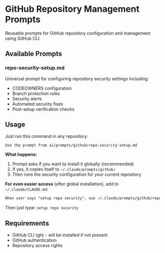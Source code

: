# GitHub Repository Management Prompts

Reusable prompts for GitHub repository configuration and management using GitHub CLI.

## Available Prompts

### repo-security-setup.md
Universal prompt for configuring repository security settings including:
- CODEOWNERS configuration
- Branch protection rules
- Security alerts
- Automated security fixes
- Post-setup verification checks

## Usage

Just run this command in any repository:

```
Use the prompt from ai/prompts/github/repo-security-setup.md
```

**What happens:**
1. Prompt asks if you want to install it globally (recommended)
2. If yes, it copies itself to `~/.claude/prompts/github/`
3. Then runs the security configuration for your current repository

**For even easier access** (after global installation), add to `~/.claude/CLAUDE.md`:

```markdown
When user says "setup repo security", use ~/.claude/prompts/github/repo-security-setup.md
```

Then just type: `setup repo security`

## Requirements

- GitHub CLI (gh) - will be installed if not present
- GitHub authentication
- Repository access rights
